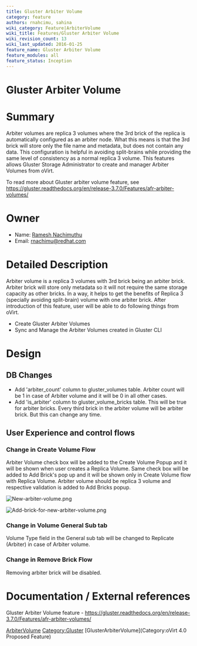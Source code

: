 ```yaml
---
title: Gluster Arbiter Volume
category: feature
authors: rnahcimu, sahina
wiki_category: Feature|ArbiterVolume
wiki_title: Features/Gluster Arbiter Volume
wiki_revision_count: 13
wiki_last_updated: 2016-01-25
feature_name: Gluster Arbiter Volume
feature_modules: all
feature_status: Inception
---
```


# Gluster Arbiter Volume

# Summary

Arbiter volumes are replica 3 volumes where the 3rd brick of the replica is automatically configured as an arbiter node. What this means is that the 3rd brick will store only the file name and metadata, but does not contain any data. This configuration is helpful in avoiding split-brains while providing the same level of consistency as a normal replica 3 volume. This features allows Gluster Storage Administrator to create and manager Arbiter Volumes from oVirt.

To read more about Gluster arbiter volume feature, see <https://gluster.readthedocs.org/en/release-3.7.0/Features/afr-arbiter-volumes/>

# Owner

*   Name: [ Ramesh Nachimuthu](User:Rnahcimu)
*   Email: <rnachimu@redhat.com>

# Detailed Description

Arbiter volume is a replica 3 volumes with 3rd brick being an arbiter brick. Arbiter brick will store only metadata so it will not require the same storage capacity as other bricks. In a way, it helps to get the benefits of Replica 3 (specially avoiding split-brain) volume with one arbiter brick. After introduction of this feature, user will be able to do following things from oVirt.

*   Create Gluster Arbiter Volumes
*   Sync and Manage the Arbiter Volumes created in Gluster CLI

# Design

## DB Changes

*   Add 'arbiter_count' column to gluster_volumes table. Arbiter count will be 1 in case of Arbiter volume and it will be 0 in all other cases.
*   Add 'is_arbiter' column to gluster_volume_bricks table. This will be true for arbiter bricks. Every third brick in the arbiter volume will be arbiter brick. But this can change any time.

## User Experience and control flows

### Change in Create Volume Flow

Arbiter Volume check box will be added to the Create Volume Popup and it will be shown when user creates a Replica Volume. Same check box will be added to Add Brick's pop up and it will be shown only in Create Volume flow with Replica Volume. Arbiter volume should be replica 3 volume and respective validation is added to Add Bricks popup.

![](New-arbiter-volume.png "New-arbiter-volume.png")

![](Add-brick-for-new-arbiter-volume.png "Add-brick-for-new-arbiter-volume.png")

### Change in Volume General Sub tab

Volume Type field in the General sub tab will be changed to Replicate (Arbiter) in case of Arbiter volume.

### Change in Remove Brick Flow

Removing arbiter brick will be disabled.

# Documentation / External references

Gluster Arbiter Volume feature - <https://gluster.readthedocs.org/en/release-3.7.0/Features/afr-arbiter-volumes/>

[ArbiterVolume](Category:Feature) <Category:Gluster> [GlusterArbiterVolume](Category:oVirt 4.0 Proposed Feature)
